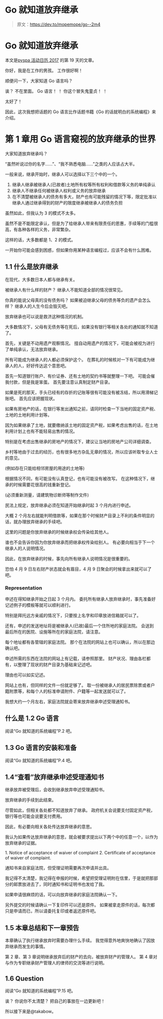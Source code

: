 # Go 就知道放弃继承

> 原文：<https://dev.to/mopemope/go--2m4>

# Go 就知道放弃继承

本文是[pyspa 活动日历 2017](http://www.adventar.org/calendars/2258) 的第 19 天的文章。

你好，我是在工作的男孩。 工作很好啊！

顺便问一下，大家知道 Go 语言吗？

诶？ 不在里面。 Go 语言！ ！ 你这个冒失鬼童贞！ ！

太好了！

因此，这次我想把话题的 Go 语言比作话题书籍《Go 的话就明白的系统编程》来介绍。

# 第 1 章用 Go 语言窥视的放弃继承的世界

大家知道放弃继承吗？

“虽然听说过你的名字……”、“我不熟悉电脑……”之类的人应该占大半。

一般来说，继承开始时，继承人可以选择以下三个中的一个。

1.  继承人继承被继承人(已故者)土地所有权等所有权利和借款等义务的单纯承认
2.  继承人不继承任何被继承人权利或义务的放弃继承
3.  在不清楚被继承人的债务有多大，财产也有可能残留的情况下等，限定批准以继承人通过继承得到的财产的限度继承被继承人的债务负担

虽然如此，但我认为 3 的模式不太多。

虽然不是不能限定承认，但是为了给继承人带来有限责任的恩惠，手续等的门槛很高，有各种各样的义务，非常繁杂。

这样的话，大多数都是 1、2 的模式。

一开始你可能会感到困惑，但如果你用某种语言编程过，应该不会有什么困难。

## 1.1 什么是放弃继承

在现代，大多数日本人都与继承有关。

被继承人有什么样的财产？ 继承人不能知道全部的情况很常见。

你真的能说父母真的没有债务吗？ 如果被迫继承父母的债务等负的遗产会怎么样？ 继承人的人生今后会毁灭吧。

放弃继承也可以说是救济这种情况的机制。

大多数情况下，父母有无债务等在死后，如果没有银行等相关各处的通知就不知道了。

首先，关键是不动用遗产观察情况。 擅自动用遗产的情况下，可能会被视为进行了单纯承认，无法放弃继承。

所有可能成为继承人的人都必须保护这个。 在葬礼的时候核对一下有可能成为继承人的人，好好传达这个意思吧。

首先一知道银行账户、有价证券、还有土地的契约书等就整理一下吧。 可能会催我付款，但是我是笨蛋。 首先要注意认真制定财产目录。

如果是死的那天，手头已经有的存折的记账等很有可能没有被冻结，所以用滑梯记账吧。 首先应该把握现状。

如果有房地产的话，在银行等发出通知之前，请同时检查一下当地的固定资产税、土地的土地利用计划等。

因为如果继承了土地，就要缴纳该土地的固定资产税，如果考虑出售的话，在土地利用计划上也有不能轻易出售的情况。

特别是在考虑出售继承的房地产的情况下，建议让当地的房地产公司详细调查。

乡村等地由于过去的经历，也有很多地方杂乱无章的情况，所以应该听取专业人士的意见。

(例如存在只能给相邻房屋的用途的土地等)

根据情况不同，有可能没有认真登记，也有可能没有被改写。 在这种情况下，继承的时候需要花很高的钱重新登记。

(必须重新测量，请建筑物诊断师等制作文件)

民法上规定，放弃继承必须在知道开始继承时起 3 个月内进行申述。

大概 2 个月左右就能判明借款等，如果在那个时候财产目录上不利的条件明显的话，就办理放弃继承的手续吧。

这里的问题是你放弃继承的时候继承权会传染给其他人。

谁也不会告诉你因为你放弃继承而把继承权传染给别人。 有必要向相当于下一个继承人的人说明情况。

因此，在放弃继承的时候，事先向所有继承人说明情况是很重要的。

恐怕 4 月 9 日左右财产状态就会有眉目，4 月 9 日聚会的时候拿出来就可以了吧。

### Representation

申述在得知继承开始之日起 3 个月内。 委托所有继承人放弃继承时，事先准备好记述例子的模板等就可以顺利进行。

特别是拜托远方亲戚的情况下，只要按上名字和印章放进信箱就可以了。

还有，申述的发送地址将是被继承人(已故)最后一个住所地的家庭法院。 会送到最后所在的医院、设施等所在的家庭法院，请注意。

每个地址都有各管辖的家庭法院。 那个在法院的网站上也可以确认，所以在那边确认吧。

申述所需的东西在法院的网站上有记载，请参照那里。 财产状况、理由各栏都有，以整理了现状的财产目录为基础来记述吧。

理由也可以如实记述。

网站上也有，但同样的文件一份就足够了。 取一份被继承人的居民票除票或者户籍附票等，和每个人的标准申请附件、户籍等一起发送就可以了。

我想大约一个月左右，家庭法院就会寄来放弃继承申述受理通知书。

## 什么是 1.2 Go 语言

阅读“Go 就知道的系统编程”P.2 吧。

## 1.3 Go 语言的安装和准备

阅读“Go 就知道的系统编程”P.4 吧。

## 1.4“查看”放弃继承申述受理通知书

继承放弃被受理后，会收到继承放弃申述受理通知书。

放弃继承的手续到此结束。

尽管如此，但相关各处都不知道放弃了继承。 政府机关会说要支付固定资产税，银行等也可能会说要支付费用。

因此，有必要向相关各处传达放弃继承的意思。

我认为如果传达放弃继承的意思，就会被要求提出以下两个中的任意一个，以作为放弃继承的证据。

1\. Notice of acceptance of waiver of complaint
2\. Certificate of acceptance of waiver of complaint.

通知书来自家庭法院，但受理证明需要再次申请并出具。

我记得不太清楚，我记得在申报的时候，希望把受理证明附在信里，于是就把那部分的邮票放进去了，同时通知书和证明书也发给了我。

如果申请很麻烦的话，可以向放弃继承的家庭法院确认一下。

另外提交的时候请确认一下复印件可以还是原件。 如果被拿走原件的话，每次都只是申请而已，所以请委托复印或者返还原件吧。

## 1.5 本章总结和下一章预告

本章确认了执行继承放弃时需要办理什么手续。 我觉得意外地爽快地确认了因放弃继承而发生的事情。

第 2 章、第 3 章说明继承放弃后的财产的去向，被放弃财产的管理人。
第 4 章对与作为专职继承财产管理人的律师的交流等进行说明。

## 1.6 Question

阅读“Go 就知道的系统编程”P.15 吧。

诶？ 你说你不太清楚？ 把自己的事放在一边更新吧！

所以接下来是@takabow。